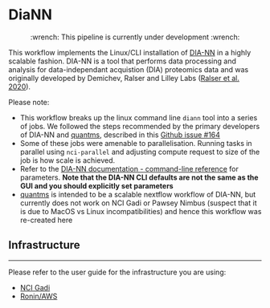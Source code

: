 # DiaNN 

<p align="center">
:wrench: This pipeline is currently under development :wrench:
</p>

This workflow implements the Linux/CLI installation of [DIA-NN](https://github.com/vdemichev/DiaNN) in a highly scalable fashion. DIA-NN is a tool that performs data processing and analysis for data-independant acquistion (DIA) proteomics data and was originally developed by Demichev, Ralser and Lilley Labs ([Ralser et al. 2020](https://www.nature.com/articles/s41592-019-0638-x)).

Please note:
* This workflow breaks up the linux command line `diann` tool into a series of jobs. We followed the steps recommended by the primary developers of DIA-NN and [quantms](https://quantms.readthedocs.io/en/latest/), described in this [Github issue #164](https://github.com/bigbio/quantms/issues/164)
* Some of these jobs were amenable to parallelisation. Running tasks in parallel using `nci-parallel` and adjusting compute request to size of the job is how scale is achieved.
* Refer to the [DIA-NN documentation - command-line reference](https://github.com/vdemichev/DiaNN#command-line-reference) for parameters. **Note that the DIA-NN CLI defaults are not the same as the GUI and you should explicitly set parameters**
* [quantms](https://quantms.readthedocs.io/en/latest/) is intended to be a scalable nextflow workflow of DIA-NN, but currently does not work on NCI Gadi or Pawsey Nimbus (suspect that it is due to MacOS vs Linux incompatibilities) and hence this workflow was re-created here

## Infrastructure
---

Please refer to the user guide for the infrastructure you are using:

- [NCI Gadi](https://github.com/Sydney-Informatics-Hub/DiaNN/blob/main/Gadi.md)
- [Ronin/AWS](https://github.com/Sydney-Informatics-Hub/DiaNN/blob/main/RoninAWS.md)
